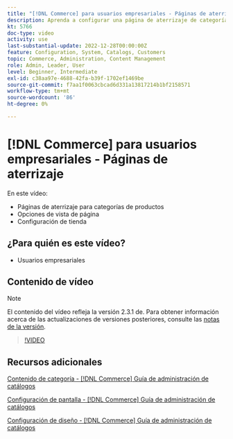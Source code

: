 ```yaml
---
title: "[!DNL Commerce] para usuarios empresariales - Páginas de aterrizaje"
description: Aprenda a configurar una página de aterrizaje de categoría y controlar la apariencia.
kt: 5766
doc-type: video
activity: use
last-substantial-update: 2022-12-28T00:00:00Z
feature: Configuration, System, Catalogs, Customers
topic: Commerce, Administration, Content Management
role: Admin, Leader, User
level: Beginner, Intermediate
exl-id: c38aa97e-4688-42fa-b39f-1702ef1469be
source-git-commit: f7aa1f0063cbcad6d331a13817214b1bf2158571
workflow-type: tm+mt
source-wordcount: '86'
ht-degree: 0%

---
```


# [!DNL Commerce] para usuarios empresariales - Páginas de aterrizaje

En este vídeo:

- Páginas de aterrizaje para categorías de productos
- Opciones de vista de página
- Configuración de tienda

## ¿Para quién es este vídeo?

- Usuarios empresariales

## Contenido de vídeo

>[!NOTE]
>
>El contenido del vídeo refleja la versión 2.3.1 de. Para obtener información acerca de las actualizaciones de versiones posteriores, consulte las [notas de la versión](https://experienceleague.adobe.com/docs/commerce-operations/release/notes/overview.html?lang=es).

>[!VIDEO](https://video.tv.adobe.com/v/36388?quality=12&learn=on)

## Recursos adicionales

[Contenido de categoría - [!DNL Commerce] Guía de administración de catálogos](https://experienceleague.adobe.com/docs/commerce-admin/catalog/categories/create/categories-content-settings.html?lang=es)

[Configuración de pantalla - [!DNL Commerce] Guía de administración de catálogos](https://experienceleague.adobe.com/docs/commerce-admin/catalog/categories/create/categories-display-settings.html?lang=es)

[Configuración de diseño - [!DNL Commerce] Guía de administración de catálogos](https://experienceleague.adobe.com/docs/commerce-admin/catalog/categories/create/categories-custom-design.html?lang=es)
